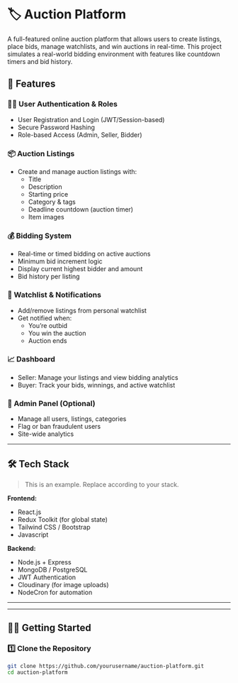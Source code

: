# 🏷️ Auction Platform

A full-featured online auction platform that allows users to create listings, place bids, manage watchlists, and win auctions in real-time. This project simulates a real-world bidding environment with features like countdown timers and bid history.

## 🚀 Features

### 🧑‍💼 User Authentication & Roles
- User Registration and Login (JWT/Session-based)
- Secure Password Hashing
- Role-based Access (Admin, Seller, Bidder)

### 📦 Auction Listings
- Create and manage auction listings with:
  - Title
  - Description
  - Starting price
  - Category & tags
  - Deadline countdown (auction timer)
  - Item images

### 💰 Bidding System
- Real-time or timed bidding on active auctions
- Minimum bid increment logic
- Display current highest bidder and amount
- Bid history per listing

### 🧾 Watchlist & Notifications
- Add/remove listings from personal watchlist
- Get notified when:
  - You’re outbid
  - You win the auction
  - Auction ends

### 📈 Dashboard
- Seller: Manage your listings and view bidding analytics
- Buyer: Track your bids, winnings, and active watchlist

### 📑 Admin Panel (Optional)
- Manage all users, listings, categories
- Flag or ban fraudulent users
- Site-wide analytics

---

## 🛠️ Tech Stack

> This is an example. Replace according to your stack.

**Frontend:**
- React.js 
- Redux Toolkit (for global state)
- Tailwind CSS / Bootstrap
- Javascript

  


**Backend:**
- Node.js + Express
- MongoDB / PostgreSQL
- JWT Authentication 
- Cloudinary (for image uploads)
- NodeCron for automation

---

---

## 🧑‍💻 Getting Started

### 1️⃣ Clone the Repository

```bash
git clone https://github.com/yourusername/auction-platform.git
cd auction-platform
```

